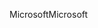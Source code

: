 <span data-ttu-id="57fff-101">Microsoft</span><span class="sxs-lookup"><span data-stu-id="57fff-101">Microsoft</span></span>